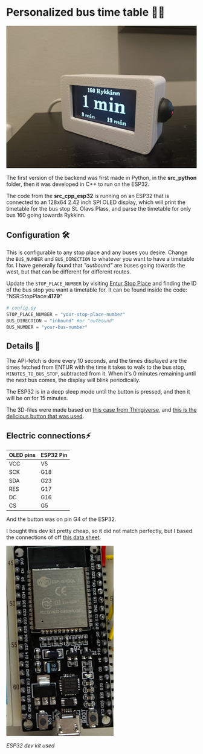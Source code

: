 # Personalized bus time table 🚌🚀

![Personalized bus time table](/assets/demo.jpg)

The first version of the backend was first made in Python, in the **src_python** folder, then it was developed in C++ to run on the ESP32.

The code from the **src_cpp_esp32** is running on an ESP32 that is connected to an 128x64 2.42 inch SPI OLED display, which will print the timetable for the bus stop St. Olavs Plass, and parse the timetable for only bus 160 going towards Rykkinn.

## Configuration 🛠️

This is configurable to any stop place and any buses you desire. Change the `BUS_NUMBER` and `BUS_DIRECTION` to whatever you want to have a timetable for. I have generally found that _"outbound"_ are buses going towards the west, but that can be different for different routes.

Update the `STOP_PLACE_NUMBER` by visiting [Entur Stop Place](https://stoppested.entur.org/) and finding the ID of the bus stop you want a timetable for. It can be found inside the code: "NSR:StopPlace:**4179**"

```python
# config.py
STOP_PLACE_NUMBER = "your-stop-place-number"
BUS_DIRECTION = "inbound" #or "outbound"
BUS_NUMBER = "your-bus-number"
```

## Details 📝

The API-fetch is done every 10 seconds, and the times displayed are the times fetched from ENTUR with the time it takes to walk to the bus stop, `MINUTES_TO_BUS_STOP`, subtracted from it. When it's 0 minutes remaining until the next bus comes, the display will blink periodically.

The ESP32 is in a deep sleep mode until the button is pressed, and then it will be on for 15 minutes.

The 3D-files were made based on [this case from Thingiverse](https://www.thingiverse.com/thing:5943234), and [this is the delicious button that was used](https://www.kjell.com/no/produkter/elektro-og-verktoy/el-produkter/svakstrom/strombrytere-for-svakstrom/trykkstrombryter-fra-til-rod-belysning-p36064).

## Electric connections⚡

| OLED pins | ESP32 Pin |
| --------- | --------- |
| VCC       | V5        |
| SCK       | G18       |
| SDA       | G23       |
| RES       | G17       |
| DC        | G16       |
| CS        | G5        |

And the button was on pin G4 of the ESP32.

I bought this dev kit pretty cheap, so it did not match perfectly, but I based the connections of off [this data sheet](https://www.espressif.com/sites/default/files/documentation/esp32-wroom-32_datasheet_en.pdf).

![ESP32 dev kit used](/assets/esp32.png)

_ESP32 dev kit used_
